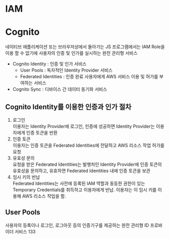 # IAM

# Cognito

네이티브 애플리케이션 또는 브라우저상에서 돌아가는 JS 프로그램에서는 IAM Role을 이용 할 수 없기에 사용자의 인증 및 인가를 실시하는 완전 관리형 서비스

- Cognito Identity : 인증 및 인가 서비스
  - User Pools : 독자적인 Identity Provider 서비스
  - Federated Identities : 인증 완료 사용자에게 AWS 서비스 이용 및 허가를 부여하는 서비스
- Cognito Sync : 디바이스 간 데이터 동기화 서비스

## Cognito Identity를 이용한 인증과 인가 절차

1. 로그인 <br>
   이용자는 Identity Provider에 로그인, 인증에 성공하면 Identity Provider는 이용자에게 인증 토큰을 반환
2. 인증 토큰 <br>
   이용자는 인증 토큰을 Federated Identities에 전달하고 AWS 리소스 작업 허가를 요청
3. 유효성 문의 <br>
   요청을 받은 Federated Identities는 발행처인 Identity Provider에 인증 토큰의 유효성을 문의하고,
   유효하면 Federated Identities 내에 인증 토큰을 보관
4. 임시 키의 반납 <br>
   Federated Identities는 사전에 등록된 IAM 역할과 동등한 권한이 있는 Temporary Credentials를 취득하고 이용자에게 반납.
   이용자는 이 임시 키를 이용해 AWS 리소스 작업을 함.

## User Pools

사용자의 등록이나 로그인, 로그아웃 등의 인증기구를 제공하는 완전 관리형 ID 프로바이더 서비스
133

